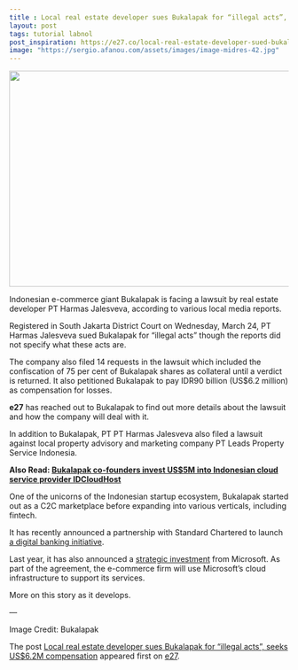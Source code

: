 ```yaml
---
title : Local real estate developer sues Bukalapak for “illegal acts”, seeks US$6.2M compensation
layout: post
tags: tutorial labnol
post_inspiration: https://e27.co/local-real-estate-developer-sued-bukalapak-for-illegal-acts-seeks-us6-2m-compensation-20210326/
image: "https://sergio.afanou.com/assets/images/image-midres-42.jpg"
---
```


<img loading="lazy" class="aligncenter size-full wp-image-292210" src="https://e27.co/wp-content/uploads/2020/04/Bukalapak_featured_image.jpeg" alt="" width="690" height="390" />
<p>Indonesian e-commerce giant Bukalapak is facing a lawsuit by real estate developer PT Harmas Jalesveva, according to various local media reports.</p>
<p>Registered in South Jakarta District Court on Wednesday, March 24, PT Harmas Jalesveva sued Bukalapak for &#8220;illegal acts&#8221; though the reports did not specify what these acts are.</p>
<p>The company also filed 14 requests in the lawsuit which included the confiscation of 75 per cent of Bukalapak shares as collateral until a verdict is returned. It also petitioned Bukalapak to pay IDR90 billion (US$6.2 million) as compensation for losses.</p>
<p><strong>e27</strong> has reached out to Bukalapak to find out more details about the lawsuit and how the company will deal with it.</p>
<p>In addition to Bukalapak, PT PT Harmas Jalesveva also filed a lawsuit against local property advisory and marketing company PT Leads Property Service Indonesia.</p>
<p><strong>Also Read: <a rel="follow" href="https://e27.co/bukalapak-co-founders-invest-us5m-into-indonesian-cloud-service-provider-idcloudhost-20210323/">Bukalapak co-founders invest US$5M into Indonesian cloud service provider IDCloudHost</a></strong></p>
<p>One of the unicorns of the Indonesian startup ecosystem, Bukalapak started out as a C2C marketplace before expanding into various verticals, including fintech.</p>
<p>It has recently announced a partnership with Standard Chartered to launch <a rel="follow" href="https://e27.co/standard-chartered-partners-with-bukalapak-to-launch-digital-banking-solutions-20210114/">a digital banking initiative</a>.</p>
<p>Last year, it has also announced a <a rel="follow" href="https://e27.co/microsoft-makes-strategic-investment-in-bukalapak-20201104/">strategic investment</a> from Microsoft. As part of the agreement, the e-commerce firm will use Microsoft&#8217;s cloud infrastructure to support its services.</p>
<p>More on this story as it develops.</p>
<p>&#8212;</p>
<p>Image Credit: Bukalapak</p>
<p>The post <a rel="nofollow" href="https://e27.co/local-real-estate-developer-sued-bukalapak-for-illegal-acts-seeks-us6-2m-compensation-20210326/">Local real estate developer sues Bukalapak for &#8220;illegal acts&#8221;, seeks US$6.2M compensation</a> appeared first on <a rel="nofollow" href="https://e27.co">e27</a>.</p>
